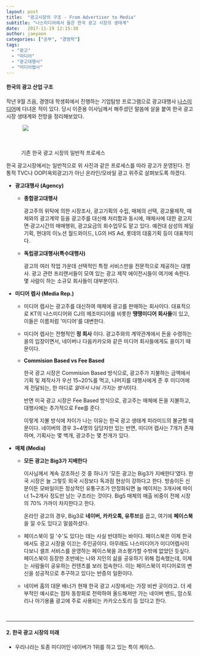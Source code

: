 ```yaml
---
layout: post
title:  "광고시장의 구조 - From Advertiser to Media"
subtitle: "나스미디어에서 들은 한국 광고 시장의 생태계"
date:   2017-11-19 12:15:30
author: jaeyoon
categories: ["공부", "경영학"]
tags:
  - "광고"
  - "미디어"
  - "광고대행사"
  - "미디어렙사"
---
```




<h4><b>한국의 광고 산업 구조</b></h4>

작년 9월 즈음, 경영대 학생회에서 진행하는 기업탐방 프로그램으로 광고대행사 [나스미디어](https://www.nasmedia.co.kr/)에 다녀온 적이 있다. 당시 이준용 이사님께서 해주셨던 말씀에 살을 붙여 한국 광고 시장 생태계와 전망을 정리해보았다. 

<figure>
​	<img src="{{ '/assets/img/171222/chain.png' | absolute_url }}">

​	<figcaption> 기존 한국 광고 시장의 일반적 프로세스 </figcaption>
</figure>

한국 광고시장에서는 일반적으로 위 사진과 같은 프로세스를 따라 광고가 운영된다. 전통적 TVC나 OOP(옥외광고)가 아닌 온라인/모바일 광고 위주로 살펴보도록 하겠다.

- **광고대행사 (Agency)**

  - **종합광고대행사**

    광고주의 위탁에 의한 시장조사, 광고기획의 수립, 매체의 선택, 광고물제작, 매체와의 광고계약 등을 광고주를 대신해 처리함과 동시에, 매체사에 대한 광고지면·광고시간의 매매행위, 광고요금의 회수업무도 맡고 있다. 예컨대 삼성의 제일기획,  현대의 이노션 월드와이드, LG의 HS Ad, 롯데의 대홍기획 등이 대표적이다.

  - **독립광고대행사(특수대행사)**

    광고의 여러 작업 가운데 선택적인 특정 서비스만을 전문적으로 제공하는 대행사. 광고 관련 프리랜서들이 모여 있는 광고 제작 에이전시들이 여기에 속한다. 몇 사람이 하는 소규모 회사들이 대부분이다.

- **미디어 렙사 (Media Rep.)**

  - 미디어 렙사는 광고주를 대신하여 매체에 광고를 판매하는 회사이다. 대표적으로 KT의 나스미디어와 CJ의 메조미디어를 비롯한 **땡땡미디어 회사들**이 있고, 이들은 이름처럼 '미디어'를 대변한다. 

  - 미디어 렙사는 전형적인 **정 회사** 이다. 광고주와의 계약관계에서 돈을 수령하는 을의 입장이면서, 네이버나 다음카카오와 같은 미디어 회사들에게도 을이기 때문이다.

  - **Commision Based vs Fee Based**

    한국 광고 시장은 Commision Based 방식으로, 광고주가 지불하는 금액에서 기획 및 제작사가 우선 15~20%를 먹고, 나머지를 대행사에게 준 후 미디어에게 전달되는, 한 마디로 *알아서 나눠 가지는 방식*이다.

    반면 미국 광고 시장은 Fee Based 방식으로, 광고주는 매체에 돈을 지불하고, 대행사에는 추가적으로 Fee를 준다.

    이렇게 지불 방식에 차이가 나는 이유는 한국 광고 생태계 피라미드의 불균형 때문이다. 네이버의 경우 3~4명의 담당자만 있는 반면, 미디어 렙사는 7개가 존재하며, 기획사는 몇 백개, 광고주는 몇 천개가 있다. 

- **매체 (Media)**

  - **모든 광고는 Big3가 지배한다**

    이사님께서 계속 강조하신 것 중 하나가 '모든 광고는 Big3가 지배한다'였다. 한국 시장은 늘 그렇듯 외국 시장보다 독과점 현상이 강하다고 한다. 방송이든 신문이든 모바일이든 정상적인 유통구조가 안정화되면 늘 메이저는 3개사에 마이너 1~2개사 정도만 남는 구조라는 것이다. Big5 매체의 매출 비중이 전체 시장의 70% 가까이 차지한다고 한다.

    온라인 광고의 경우, Big3로 **네이버, 카카오톡, 유투브**를 꼽고, 여기에 **페이스북**을 낄 수도 있다고 말씀하셨다.

  - 페이스북이 낄 '수'도 있다는 데는 사실 반대하는 바이다. 페이스북은 이제 한국에서도 광고 시장을 이끄는 주인공이다. 아무래도 나스미디어가 미디어렙사이다보니 셀프 서비스를 운영하는 페이스북을 과소평가할 수밖에 없었던 듯싶다. 페이스북이 등장한 초반에는 나와 지인의 삶을 공유하기 위해 접속했는데, 이제는 사람들이 공유하는 컨텐츠를 보러 접속한다. 이는 페이스북이 미디어로의 변신을 성공적으로 추구하고 있다는 반증의 일환이다.

  - 네이버 홈의 대문 배너가 현재 한국 광고 시장에서는 가장 비싼 곳이라고. 더 세부적인 예시로는 점차 동창회로 전락하여 올드해져만 가는 네이버 밴드, 맘스토리나 아기용품 광고에 주로 사용되는 카카오스토리 등 있다고 한다.

    ​

<hr>



<h4><b>2. 한국 광고 시장의 미래</b></h4>

- 우리나라는 토종 미디어인 네이버가 1위를 하고 있는 특이 케이스.

